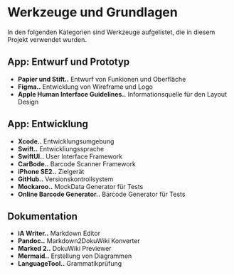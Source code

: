 # Werkzeuge und Grundlagen

In den folgenden Kategorien sind Werkzeuge aufgelistet, die in diesem Projekt verwendet wurden.

## App: Entwurf und Prototyp

* **Papier und Stift..** Entwurf von Funkionen und Oberfläche
* **Figma..** Entwicklung von Wireframe und Logo
* **Apple Human Interface Guidelines..** Informationsquelle für den Layout Design

## App: Entwicklung

* **Xcode..** Entwicklungsumgebung
* **Swift..** Entwickliungssprache
* **SwiftUI..** User Interface Framework
* **CarBode..** Barcode Scanner Framework
* **iPhone SE2..** Zielgerät
* **GitHub..** Versionskontrollsystem
* **Mockaroo..** MockData Generator für Tests
* **Online Barcode Generator..** Barcode Generator für Tests

## Dokumentation

* **iA Writer..** Markdown Editor 
* **Pandoc..** Markdown2DokuWiki Konverter
* **Marked 2..** DokuWiki Previewer
* **Mermaid..** Erstellung von Diagrammen
* **LanguageTool..** Grammatikprüfung